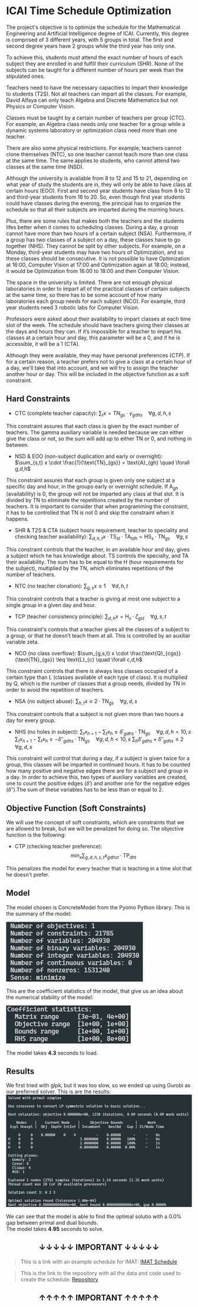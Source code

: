 # ICAI Time Schedule Optimization

The project's objective is to optimize the schedule for the Mathematical Engineering and Artificial Intelligence degree of ICAI. Currently, this degree is comprised of 3 different years, with 5 groups in total. The first and second degree years have 2 groups while the third year has only one.

To achieve this, students must attend the exact number of hours of each subject they are enrolled in and fulfill their curriculum (SHR). None of the subjects can be taught for a different number of hours per week than the stipulated ones.

Teachers need to have the necessary capacities to impart their knowledge to students (T2S). Not all teachers can impart all the classes. For example, David Alfaya can only teach Algebra and Discrete Mathematics but not Physics or Computer Vision.

Classes must be taught by a certain number of teachers per group (CTC). For example, an Algebra class needs only one teacher for a group while a dynamic systems laboratory or optimization class need more than one teacher.

There are also some physical restrictions. For example, teachers cannot clone themselves (NTC), so one teacher cannot teach more than one class at the same time. The same applies to students, who cannot attend two classes at the same time (NSD).

Although the university is available from 8 to 12 and 15 to 21, depending on what year of study the students are in, they will only be able to have class at certain hours (EOO). First and second year students have class from 8 to 12 and third-year students from 16 to 20. So, even though first year students could have classes during the evening, the principal has to organize the schedule so that all their subjects are imparted during the morning hours.

Plus, there are some rules that makes both the teachers and the students lifes better when it comes to scheduling classes. During a day, a group cannot have more than two hours of a certain subject (NSA). Furthermore, if a group has two classes of a subject on a day, these classes have to go together (NHS). They cannot be split by other subjects. For example, on a Monday, third-year students may have two hours of Optimization, and so these classes should be consecutive. It is not possible to have Optimization at 16:00, Computer Vision at 17:00 and Optimization again at 18:00; instead, it would be Optimization from 16:00 to 18:00 and then Computer Vision.

The space in the university is limited. There are not enough physical laboratories in order to impart all of the practical classes of certain subjects at the same time, so there has to be some account of how many laboratories each group needs for each subject (NCO). For example, third year students need 3 robotic labs for Computer Vision.

Professors were asked about their availability to impart classes at each time slot of the week. The schedule should have teachers giving their classes at the days and hours they can. If it’s impossible for a teacher to impart his classes at a certain hour and day, this parameter will be a 0, and if he is accessible, it will be a 1 (CTA).

Although they were available, they may have personal preferences (CTP). If for a certain reason, a teacher prefers not to give a class at a certain hour of a day, we'll take that into account, and we will try to assign the teacher another hour or day. This will be included in the objective function as a soft constraint.

## Hard Constraints

- CTC (complete teacher capacity):
  $\sum_{t} x = \text{TN}_{gs} \cdot \gamma_{gdhs} \quad \forall g,d,h,s$

This constraint assures that each class is given by the exact number of teachers. The gamma auxiliary variable is needed because we can either give the class or not, so the sum will add up to either TN or 0, and nothing in between.

- NSD & EOO (non-subject duplication and early or overnight):
  $\sum_{s,t} x \cdot \frac{1}{\text{TN}_{gs}} = \text{A}_{gh} \quad \forall g,d,h$

This constraint assures that each group is given only one subject at a specific day and hour, in the groups early or overnight schedule. If $\text{A}_{gh}$ (availability) is 0, the group will not be imparted any class at that slot. It is divided by TN to eliminate the repetitions created by the number of teachers. It is important to consider that when programming the constraint, it has to be controlled that TN is not 0 and skip the constraint when it happens.

- SHR & T2S & CTA (subject hours requirement, teacher to speciality and checking teacher availability):
$\sum_{d,h,t} x \cdot \text{TS}_{st} \cdot \text{TA}_{tdh} = \text{HS}_{s} \cdot \text{TN}_{gs} \quad \forall g,s$

This constraint controls that the teacher, in an available hour and day, gives a subject which he has knowledge about. TS controls the specialty, and TA their availability. The sum has to be equal to the H (hour requirements for the subject), multiplied by the TN, which eliminates repetitions of the number of teachers. 

- NTC (no teacher clonation):
  $\sum_{g,s} x \leq 1 \quad \forall d,h,t$

This constraint controls that a teacher is giving at most one subject to a single group in a given day and hour.

- TCP (teacher consistency principle):
  $\sum_{d,h} x = \text{H}_{s} \cdot \zeta_{gst} \quad \forall g,s,t$

This constraint's controls that a teacher gives all the classes of a subject to a group, or that he doesn’t teach them at all. This is controlled by an auxiliar variable zeta.

- NCO (no class overflow):
  $\sum_{g,s,t} x \cdot \frac{\text{Q}_{cgs}}{\text{TN}_{gs}} \leq \text{L}_{c} \quad \forall c,d,h$

This constraint controls that there is always less classes occupied of a certain type than L (classes available of each type of class). It is multiplied by Q, which is the number of classes that a group needs, divided by TN in order to avoid the repetition of teachers.

- NSA (no subject abuse):
  $\sum_{h,t} x \leq 2 \cdot \text{TN}_{gs} \quad \forall g,d,s$

This constraint controls that a subject is not given more than two hours a day for every group.

- NHS (no holes in subject):
  $\sum_{t} x_{h+1} - \sum_{t} x_{h} \leq \delta'_{gdhs} \cdot \text{TN}_{gs} \quad \forall g,d,h \lt 10,s$
  $\sum_{t} x_{h+1} - \sum_{t} x_{h} \geq -\delta''_{gdhs} \cdot \text{TN}_{gs} \quad \forall g,d,h \lt 10,s$
  $\sum_{h}\delta'_{gdhs} + \delta''_{gdhs} \leq 2  \quad \forall g,d,s$

This constraint will control that during a day, if a subject is given twice for a group, this classes will be imparted in continued hours. It has to be counted how many positive and negative edges there are for a subject and group in a day. In order to achieve this, two types of auxiliary variables are created, one to count the positive edges ($\delta'$) and another one for the negative edges ($\delta''$).The sum of these variables has to be less than or equal to 2.

## Objective Function (Soft Constraints)

We will use the concept of soft constraints, which are constraints that we are allowed to break, but we will be penalized for doing so. The objective function is the following:

- CTP (checking teacher preference):
  $$min_x \sum_{g,d,h,s,t} x_{gdhst} \cdot \text{TP}_{dht}$$

This penalizes the model for every teacher that is teaching in a time slot that he doesn't prefer.

## Model

The model chosen is ConcreteModel from the Pyomo Python library. This is the summary of the model:

<img src="../assets/model.png">

This are the coefficient statistics of the model, that give us an idea about the numerical stability of the model:

<img src="../assets/coef_stats.png">

The model takes <b>4.3</b> seconds to load.

## Results

We first tried with glpk, but it was too slow, so we ended up using Gurobi as our preferred solver. This is are the results:
<img src="../assets/gurobi_results.png">

We can see that the model is able to find the optimal solutio with a $0.0\%$ gap between primal and dual bounds.  
The model takes <b>4.95</b> seconds to solve.

<!-- Character arrow down: &#8595; -->
<h2 style="text-align: center;">↓↓↓↓↓ IMPORTANT ↓↓↓↓↓ </h2>

> This is a link with an example schedule for IMAT: 
[IMAT Schedule](https://gomicoder17.github.io/icai-schedule-optimization/)

> This is the link to the repository with all the data and code used to create the schedule:
[Repository](https://github.com/gomicoder17/icai-schedule-optimization)

<h2 style="text-align: center;">↑↑↑↑↑ IMPORTANT ↑↑↑↑↑ </h2>